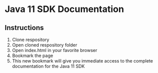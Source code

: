 # Java 11 SDK Documentation

## Instructions
1. Clone respository
2. Open cloned respository folder
3. Open index.html in your favorite browser
4. Bookmark the page
5. This new bookmark will give you immediate access to the complete documentation for the Java 11 SDK
